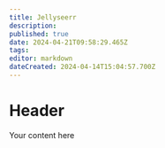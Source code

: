 ```yaml
---
title: Jellyseerr
description: 
published: true
date: 2024-04-21T09:58:29.465Z
tags: 
editor: markdown
dateCreated: 2024-04-14T15:04:57.700Z
---
```


# Header
Your content here